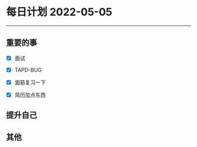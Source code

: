 #  每日计划 2022-05-05
---
## 重要的事
- [x]  面试
- [x]  TAPD-BUG
- [x]  面筋复习一下
- [x] 简历加点东西



## 提升自己

  



## 其他








